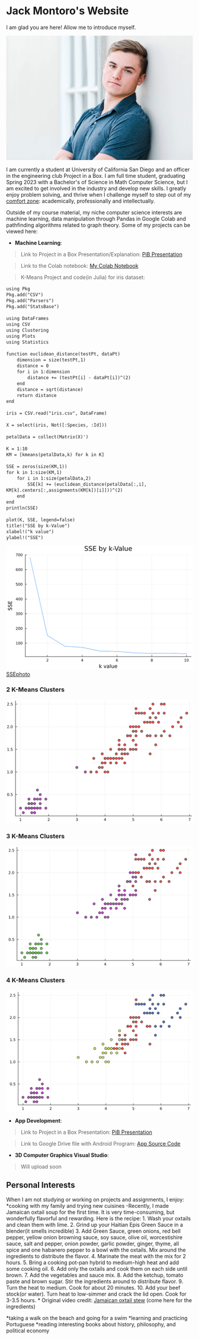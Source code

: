 # Jack Montoro's Website

I am glad you are here! Allow me to introduce myself.

![Jack photo](IMG_4130.jpeg)


I am currently a student at University of California San Diego and an officer in the engineering club Project in a Box. I am full time student, graduating Spring 2023 with a Bachelor's of Science in Math Computer Science, but I am excited to get involved in the industry and develop new skills. I greatly enjoy problem solving, and thrive when I challenge myself to step out of my [comfort zone](https://github.com/jackmontoro/personal_website/blob/main/index.md#personal-interests): academically, professionally and intellectually. 

Outside of my course material, my niche computer science interests are machine learning, data manipulation through Pandas in Google Colab and pathfinding algorithms related to graph theory. Some of my projects can be viewed here:

- **Machine Learning**:

> Link to Project in a Box Presentation/Explanation: [PiB Presentation](https://docs.google.com/presentation/d/179JoC_yrgj0md5ZY4mv-6Z3y68bmQp-VfiTrw7TPuGg/edit?usp=sharing)

> Link to the Colab notebook: [My Colab Notebook](https://colab.research.google.com/drive/10AS6kLALc1kVNHDCh3vZKkz8BK1yoJGS?usp=sharing)

> K-Means Project and code(in Julia) for iris dataset:

```
using Pkg
Pkg.add("CSV")
Pkg.add("Parsers")
Pkg.add("StatsBase")

using DataFrames
using CSV
using Clustering
using Plots
using Statistics

function euclidean_distance(testPt, dataPt)
    dimension = size(testPt,1)
    distance = 0
    for i in 1:dimension
        distance += (testPt[i] - dataPt[i])^(2)
    end
    distance = sqrt(distance)
    return distance
end

iris = CSV.read("iris.csv", DataFrame)

X = select(iris, Not([:Species, :Id]))

petalData = collect(Matrix(X)')

K = 1:10
KM = [kmeans(petalData,k) for k in K]

SSE = zeros(size(KM,1))
for k in 1:size(KM,1)
    for i in 1:size(petalData,2)
        SSE[k] += (euclidean_distance(petalData[:,i], KM[k].centers[:,assignments(KM[k])[i]]))^(2)
    end
end
println(SSE)

plot(K, SSE, legend=false)
title!("SSE by k-Value")
xlabel!("k value")
ylabel!("SSE")
```
![SSEphoto](K-meansSSE.png)
[SSEphoto](K-meansSSE.png)

### 2 K-Means Clusters
![2kmeans](2kmeans.png)

### 3 K-Means Clusters
![3kmeans](3kmeans.png)

### 4 K-Means Clusters
![4kmeans](4kmeans.png)


- **App Development**: 

> Link to Project in a Box Presentation: [PiB Presentation](https://docs.google.com/presentation/d/1FLtB7vovW6FB3Obxmra_GUppXkvL0JFj8phRCv65Ebc/edit?usp=sharing)

> Link to Google Drive file with Android Program: [App Source Code](https://drive.google.com/drive/folders/1BD37I6iNENAaSYNYjtLgQVoPFYSYcIJk?usp=sharing)


- **3D Computer Graphics Visual Studio**:
> Will upload soon

## Personal Interests

When I am not studying or working on projects and assignments, I enjoy:
*cooking with my family and trying new cuisines
    -Recently, I made Jamaican oxtail soup for the first time. It is very time-consuming, but wonderfully flavorful and rewarding. Here is the recipe:
            1. Wash your oxtails and clean them with lime.
            2. Grind up your Haitian Epis Green Sauce in a blender(it smells incredible)
            3. Add Green Sauce, green onions, red bell pepper, yellow onion browning sauce, soy sauce, olive oil, worcestishire sauce, salt and pepper,
               onion powder, garlic powder, ginger, thyme, all spice and one habanero pepper to a bowl with the oxtails. Mix around the ingredients to
               distribute the flavor.
            4. Marinate the meat with the mix for 2 hours.
            5. Bring a cooking pot-pan hybrid to medium-high heat and add some cooking oil.
            6. Add only the oxtails and cook them on each side until brown.
            7. Add the vegetables and sauce mix.
            8. Add the ketchup, tomato paste and brown sugar. Stir the ingredients around to distribute flavor.
            9. Turn the heat to medium. Cook for about 20 minutes.
            10. Add your beef stock(or water). Turn heat to low-simmer and crack the lid open. Cook for 3-3.5 hours.
            * Original video credit: [Jamaican oxtail stew](https://youtu.be/G6h7QeN5-mI) (come here for the ingredients)
            
*taking a walk on the beach and going for a swim
*learning and practicing Portuguese
*reading interesting books about history, philosophy, and political economy

